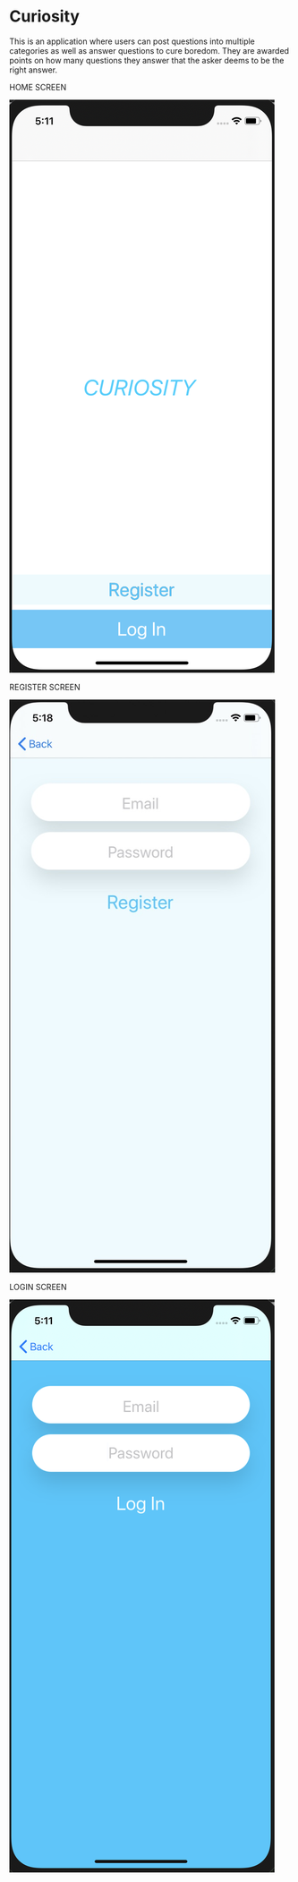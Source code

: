 # Curiosity
This is an application where users can post questions into multiple categories as well as answer questions to cure boredom. They are awarded points on how many 
questions they answer that the asker deems to be the right answer. 



HOME SCREEN




![](Curiosity/Assets.xcassets/28BCA765-4473-4340-939C-0800BFBBB0AA.imageset/28BCA765-4473-4340-939C-0800BFBBB0AA.png)

REGISTER SCREEN




![](Curiosity/Assets.xcassets/546CABBC-772E-4003-94C1-1BFAAD43B95F_1_105_c.imageset/546CABBC-772E-4003-94C1-1BFAAD43B95F_1_105_c.jpeg)

LOGIN SCREEN




![](Curiosity/Assets.xcassets/49A29DC2-B0ED-4CC3-A8D2-C7838E2804D2.imageset/49A29DC2-B0ED-4CC3-A8D2-C7838E2804D2.png)


